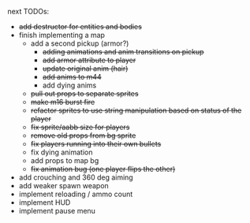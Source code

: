 next TODOs:
* ~~add destructor for entities and bodies~~
* finish implementing a map
  * add a second pickup (armor?)
    * ~~adding animations and anim transitions on pickup~~
    * ~~add armor attribute to player~~
    * ~~update original anim (hair)~~
    * ~~add anims to m44~~
    * add dying anims
  * ~~pull out props to separate sprites~~
  * ~~make m16 burst fire~~
  * ~~refactor sprites to use string manipulation based on status of the player~~
  * ~~fix sprite/aabb size for players~~
  * ~~remove old props from bg sprite~~
  * ~~fix players running into their own bullets~~
  * fix dying animation
  * add props to map bg
  * ~~fix animation bug (one player flips the other)~~
* add crouching and 360 deg aiming
* add weaker spawn weapon
* implement reloading / ammo count
* implement HUD
* implement pause menu
